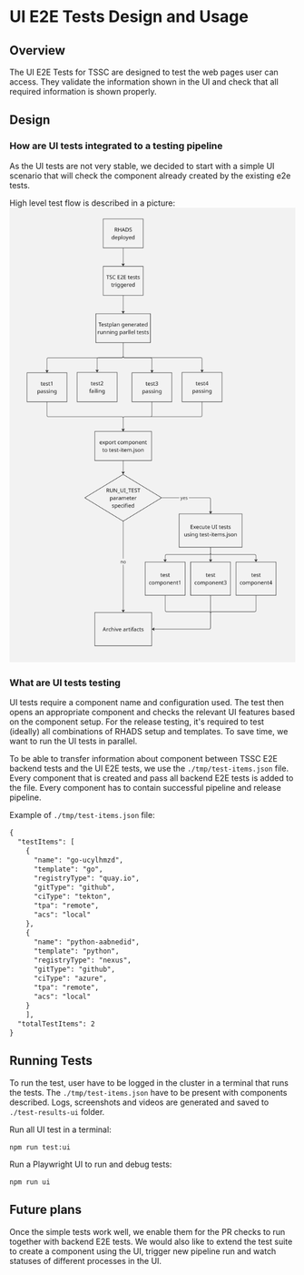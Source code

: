 # UI E2E Tests Design and Usage

## Overview

The UI E2E Tests for TSSC are designed to test the web pages user can access. They validate the information shown in the UI and check that all required information is shown properly.

## Design

### How are UI tests integrated to a testing pipeline

As the UI tests are not very stable, we decided to start with a simple UI scenario that will check the component already created by the existing e2e tests.

High level test flow is described in a picture:
![image info](./images/ui_e2e_test_high_level_design.jpg)

### What are UI tests testing

UI tests require a component name and configuration used. The test then opens an appropriate component and checks the relevant UI features based on the component setup. For the release testing, it's required to test (ideally) all combinations of RHADS setup and templates. To save time, we want to run the UI tests in parallel.

To be able to transfer information about component between TSSC E2E backend tests and the UI E2E tests, we use the `./tmp/test-items.json` file. Every component that is created and pass all backend E2E tests is added to the file. Every component has to contain successful pipeline and release pipeline.

Example of `./tmp/test-items.json` file:

```
{
  "testItems": [
    {
      "name": "go-ucylhmzd",
      "template": "go",
      "registryType": "quay.io",
      "gitType": "github",
      "ciType": "tekton",
      "tpa": "remote",
      "acs": "local"
    },
    {
      "name": "python-aabnedid",
      "template": "python",
      "registryType": "nexus",
      "gitType": "github",
      "ciType": "azure",
      "tpa": "remote",
      "acs": "local"
    }
    ],
  "totalTestItems": 2
}
```


## Running Tests
To run the test, user have to be logged in the cluster in a terminal that runs the tests. The `./tmp/test-items.json` have to be present with components described. Logs, screenshots and videos are generated and saved to `./test-results-ui` folder.

Run all UI test in a terminal:

```
npm run test:ui
```

Run a Playwright UI to run and debug tests:

```
npm run ui
```

## Future plans

Once the simple tests work well, we enable them for the PR checks to run together with backend E2E tests. We would also like to extend the test suite to create a component using the UI, trigger new pipeline run and watch statuses of different processes in the UI.